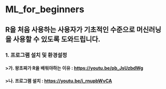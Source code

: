 # ML_for_beginners
## R을 처음 사용하는 사용자가 기초적인 수준으로 머신러닝을 사용할 수 있도록 도와드립니다.

### 1. 프로그램 설치 및 환경설정 
#### >가. 왕초짜가 R을 배워야하는 이유 : https://youtu.be/pb_JsUzbdWg
#### >나. 프로그램 설치 : https://youtu.be/i_rnupbWvCA
